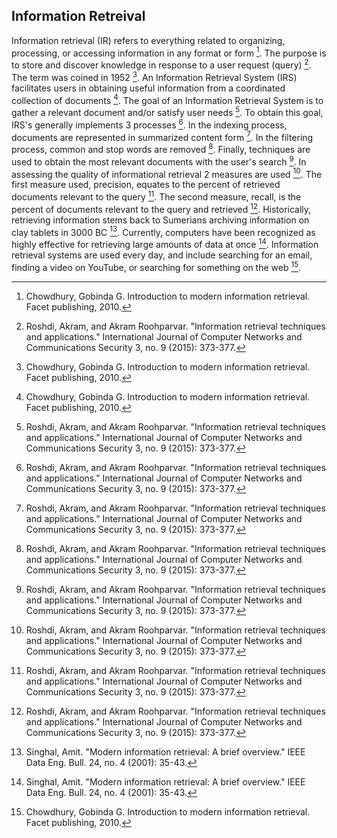 ## Information Retreival

Information retrieval (IR) refers to everything related to organizing, processing, or accessing information in any format or form [^Chowdhury]. The purpose is to store and discover knowledge in response to a user request (query) [^Roshdki]. The term was coined in 1952 [^Chowdhury]. An Information Retrieval System (IRS) facilitates users in obtaining useful information from a coordinated collection of documents [^Chowdhury]. The goal of an Information Retrieval System is to gather a relevant document and/or satisfy user needs [^Roshdki]. To obtain this goal, IRS's generally implements 3 processes [^Roshdki]. In the indexing process, documents are represented in summarized content form [^Roshdki]. In the filtering process, common and stop words are removed [^Roshdki]. Finally, techniques are used to obtain the most relevant documents with the user's search [^Roshdki]. In assessing the quality of informational retrieval 2 measures are used [^Roshdki]. The first measure used, precision, equates to the percent of retrieved documents relevant to the query [^Roshdki]. The second measure, recall, is the percent of documents relevant to the   query and retrieved [^Roshdki]. Historically, retrieving information stems back to Sumerians archiving information on clay tablets in 3000 BC [^Singhal]. Currently, computers have been recognized as highly effective for retrieving large amounts of data at once [^Singhal]. Information retrieval systems are used every day, and include searching for an email, finding a video on YouTube, or searching for something on the web [^Chowdhury].

[^Roshdki]: Roshdi, Akram, and Akram Roohparvar. "Information retrieval techniques and applications." International Journal of Computer Networks and Communications Security 3, no. 9 (2015): 373-377.

[^Singhal]: Singhal, Amit. "Modern information retrieval: A brief overview." IEEE Data Eng. Bull. 24, no. 4 (2001): 35-43.

[^Chowdhury]: Chowdhury, Gobinda G. Introduction to modern information retrieval. Facet publishing, 2010.
